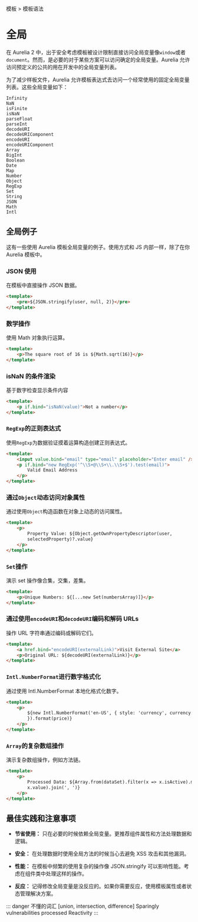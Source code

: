 模板 > 模板语法

# 全局

在 Aurelia 2 中，出于安全考虑模板被设计限制直接访问全局变量像`window`或者`document`。然而，是必要的对于某些方案可以访问确定的全局变量。Aurelia 允许访问预定义的公共的用在开发中的全局变量列表。

为了减少样板文件，Aurelia 允许模板表达式去访问一个经常使用的固定全局变量列表。这些全局变量如下：

```
Infinity
NaN
isFinite
isNaN
parseFloat
parseInt
decodeURI
decodeURIComponent
encodeURI
encodeURIComponent
Array
BigInt
Boolean
Date
Map
Number
Object
RegExp
Set
String
JSON
Math
Intl
```

## 全局例子

这有一些使用 Aurelia 模板全局变量的例子。使用方式和 JS 内部一样，除了在你 Aurelia 模板中。

### JSON 使用

在模板中直接操作 JSON 数据。

```html
<template>
    <pre>${JSON.stringify(user, null, 2)}</pre>
</template>
```

### 数学操作

使用 Math 对象执行运算。

```html
<template>
    <p>The square root of 16 is ${Math.sqrt(16)}</p>
</template>
```

### isNaN 的条件渲染

基于数字检查显示条件内容

```html
<template>
    <p if.bind="isNaN(value)">Not a number</p>
</template>
```

### `RegExp`的正则表达式

使用`RegExp`为数据验证摸着运算构造创建正则表达式。

```html
<template>
    <input value.bind="email" type="email" placeholder="Enter email" />
    <p if.bind="new RegExp('^\\S+@\\S+\\.\\S+$').test(email)">
        Valid Email Address
    </p>
</template>
```

### 通过`Object`动态访问对象属性

通过使用`Object`构造函数在对象上动态的访问属性。

```html
<template>
    <p>
        Property Value: ${Object.getOwnPropertyDescriptor(user,
        selectedProperty)?.value}
    </p>
</template>
```

### `Set`操作

演示 set 操作像合集，交集，差集。

```html
<template>
    <p>Unique Numbers: ${[...new Set(numbersArray)]}</p>
</template>
```

### 通过使用`encodeURI`和`decodeURI`编码和解码 URLs

操作 URL 字符串通过编码或解码它们。

```html
<template>
    <a href.bind="encodeURI(externalLink)">Visit External Site</a>
    <p>Original URL: ${decodeURI(externalLink)}</p>
</template>
```

### `Intl.NumberFormat`进行数字格式化

通过使用 Intl.NumberFormat 本地化格式化数字。

```html
<template>
    <p>
        ${new Intl.NumberFormat('en-US', { style: 'currency', currency: 'USD'
        }).format(price)}
    </p>
</template>
```

### `Array`的复杂数组操作

演示复杂数组操作，例如方法链。

```html
<template>
    <p>
        Processed Data: ${Array.from(dataSet).filter(x => x.isActive).map(x =>
        x.value).join(', ')}
    </p>
</template>
```

## 最佳实践和注意事项

-   **节省使用：** 只在必要的时候依赖全局变量。更推荐组件属性和方法处理数据和逻辑。

-   **安全：** 在处理数据时使用全局方法的时候当心去避免 XSS 攻击和其他漏洞。

-   **性能：** 在模板中频繁的使用复杂的操作像 JSON.stringify 可以影响性能。考虑在组件类中处理这样的操作。

-   **反应：** 记得修改全局变量是没反应的。如果你需要反应，使用模板属性或者状态管理解决方案。

::: danger 不懂的词汇
[union, intersection, difference]
Sparingly
vulnerabilities
processed
Reactivity
:::

